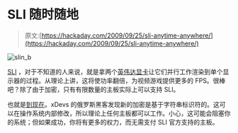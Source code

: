 # SLI 随时随地

> 原文:[https://hackaday.com/2009/09/25/sli-anytime-anywhere/](https://hackaday.com/2009/09/25/sli-anytime-anywhere/)

![slin_b](../Images/ee84a8db8f2e7c0396b693baa6f3b983.png "slin_b")

[SLI](http://en.wikipedia.org/wiki/Scalable_Link_Interface) ，对于不知道的人来说，就是拿两个[英伟达显卡](http://www.slizone.com/page/slizone_learn.html)让它们并行工作渲染到单个显示器的过程。从理论上讲，这将使功率翻倍，为视频游戏提供更多的 FPS。很棒吧？除了由于加密，只有有限数量的主板实际上可以支持 SLI。

也就是[到现在](http://xdevs.com/e107_plugins/content/content.php?content.30)。xDevs 的俄罗斯黑客发现新的加密是基于字符串标识符的。这可以在操作系统内部修改，所以理论上任何主板都可以工作。小心，这可能会阻塞你的系统；但如果成功，你将有更多的权力，而无需支付 SLI 官方支持的主板。